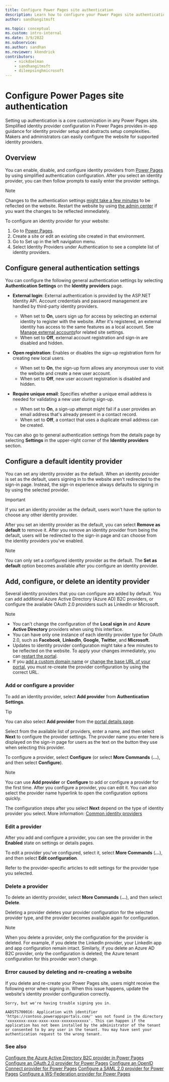 ```yaml
---
title: Configure Power Pages site authentication
description: Learn how to configure your Power Pages site authentication using different identity providers.
author: sandhangitmsft

ms.topic: conceptual
ms.custom: intro-internal
ms.date: 3/9/2022
ms.subservice:
ms.author: sandhan
ms.reviewer: kkendrick
contributors:
    - nickdoelman
    - sandhangitmsft
    - dileepsinghmicrosoft
---
```



# Configure Power Pages site authentication

Setting up authentication is a core customization in any Power Pages site. Simplified identity provider configuration in Power Pages provides in-app guidance for identity provider setup and abstracts setup complexities. Makers and administrators can easily configure the website for supported identity providers.

## Overview

You can enable, disable, and configure identity providers from [Power Pages](https://make.powerpages.microsoft.com/) by using simplified authentication configuration. After you select an identity provider, you can then follow prompts to easily enter the provider settings.

> [!NOTE]
> Changes to the authentication settings [might take a few minutes](/power-apps/maker/portals/admin/clear-server-side-cache#caching-changes-for-portals-with-version-926x-or-later) to be reflected on the website. Restart the website by using [the admin center](../../admin/admin-overview.md) if you want the changes to be reflected immediately.

To configure an identity provider for your website:

1. Go to [Power Pages](https://make.powerpages.microsoft.com/).
1. Create a site or edit an existing site created in that environment.
1. Go to Set up in the left navigation menu.
1. Select Identity Providers under Authentication to see a complete list of identity providers.

## Configure general authentication settings

You can configure the following general authentication settings by selecting **Authentication Settings** on the **Identity providers** page.

- **External login**: External authentication is provided by the ASP.NET Identity API. Account credentials and password management are handled by third-party identity providers.
  - When set to **On**, users sign up for access by selecting an external identity to register with the website. After it's registered, an external identity has access to the same features as a local account. See [Manage external accounts](authentication/set-authentication-identity.md#manage-external-accounts)for related site settings. 
  -  When set to **Off**, external account registration and sign-in are disabled and hidden.

- **Open registration**: Enables or disables the sign-up registration form for creating new local users.
  - When set to **On**, the sign-up form allows any anonymous user to visit the website and create a new user account.
  - When set to **Off**, new user account registration is disabled and hidden.

- **Require unique email**: Specifies whether a unique email address is needed for validating a new user during sign-up.
  -  When set to **On**, a sign-up attempt might fail if a user provides an email address that's already present in a contact record.
  -  When set to **Off**, a contact that uses a duplicate email address can be created.

You can also go to general authentication settings from the details page by selecting **Settings** in the upper-right corner of the **Identity providers** section.

## Configure a default identity provider

You can set any identity provider as the default. When an identity provider is set as the default, users signing in to the website aren't redirected to the sign-in page. Instead, the sign-in experience always defaults to signing in by using the selected provider.

> [!IMPORTANT]
> If you set an identity provider as the default, users won't have the option to choose any other identity provider.

After you set an identity provider as the default, you can select **Remove as default** to remove it. After you remove an identity provider from being the default, users will be redirected to the sign-in page and can choose from the identity providers you've enabled.

> [!NOTE]
> You can only set a configured identity provider as the default. The **Set as default** option becomes available after you configure an identity provider.

## Add, configure, or delete an identity provider

Several identity providers that you can configure are added by default. You can add additional Azure Active Directory (Azure AD) B2C providers, or configure the available OAuth 2.0 providers such as LinkedIn or Microsoft.

> [!NOTE]
> - You can't change the configuration of the **Local sign in** and **Azure Active Directory** providers when using this interface.
> - You can have only one instance of each identity provider type for OAuth 2.0, such as **Facebook**, **LinkedIn**, **Google**, **Twitter**, and **Microsoft**.
> - Updates to identity provider configuration might take a few minutes to be reflected on the website. To apply your changes immediately, you can [restart the portal](../../admin/admin-overview.md#open-power-apps-portals-admin-center).
> - If you [add a custom domain name](../admin/add-custom-domain.md) or [change the base URL of your portal](../admin/change-base-url.md), you must re-create the provider configuration by using the correct URL.

### Add or configure a provider

To add an identity provider, select **Add provider** from **Authentication Settings**.

> [!TIP]
> You can also select **Add provider** from the [portal details page](#authentication-settings-from-the-portal-details-page).

Select from the available list of providers, enter a name, and then select **Next** to configure the provider settings. The provider name you enter here is displayed on the sign-in page for users as the text on the button they use when selecting this provider.

To configure a provider, select **Configure** (or select **More Commands** (**...**), and then select **Configure**).

> [!NOTE]
> You can use **Add provider** or **Configure** to add or configure a provider for the first time. After you configure a provider, you can edit it. You can also select the provider name hyperlink to open the configuration options quickly.

The configuration steps after you select **Next** depend on the type of identity provider you select. More information: [Common identity providers](authentication/overview.md#common-identity-providers)

### Edit a provider

After you add and configure a provider, you can see the provider in the **Enabled** state on settings or details pages.

To edit a provider you've configured, select it, select **More Commands** (**...**), and then select **Edit configuration**.

Refer to the provider-specific articles to edit settings for the provider type you selected.

### Delete a provider

To delete an identity provider, select **More Commands** (**...**), and then select **Delete**.

Deleting a provider deletes your provider configuration for the selected provider type, and the provider becomes available again for configuration.

> [!NOTE]
> When you delete a provider, only the configuration for the provider is deleted. For example, if you delete the LinkedIn provider, your LinkedIn app and app configuration remain intact. Similarly, if you delete an Azure AD B2C provider, only the configuration is deleted; the Azure tenant configuration for this provider won't change.

### Error caused by deleting and re-creating a website

If you delete and re-create your Power Pages site, users might receive the following error when signing in. When this issue happens, update the website's identity provider configuration correctly.

`Sorry, but we're having trouble signing you in.`

`AADSTS700016: Application with identifier 'https://contoso.powerappsportals.com/' was not found in the directory 'xxxxxxxx-xxxx-xxxx-xxxx-xxxxxxxxxxxx'. This can happen if the application has not been installed by the administrator of the tenant or consented to by any user in the tenant. You may have sent your authentication request to the wrong tenant.`

### See also

[Configure the Azure Active Directory B2C provider in Power Pages](authentication/azure-ad-b2c-provider.md)
[Configure an OAuth 2.0 provider for Power Pages](authentication/oauth2-provider.md)
[Configure an OpenID Connect provider for Power Pages](authentication/openid-provider.md)
[Configure a SAML 2.0 provider for Power Pages](authentication/saml2-provider.md)
[Configure a WS-Federation provider for Power Pages](authentication/ws-federation-provider.md)

